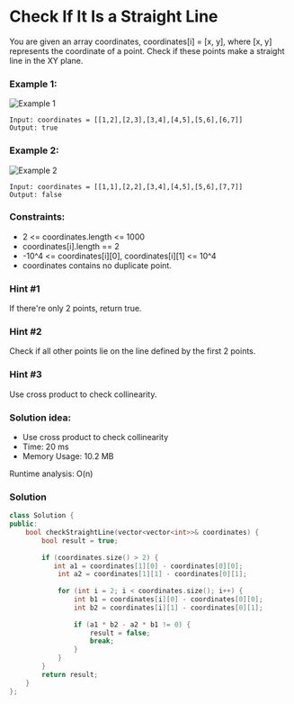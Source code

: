 # Check If It Is a Straight Line
You are given an array coordinates, coordinates[i] = [x, y], where [x, y] represents the coordinate of a point. Check if these points make a straight line in the XY plane.
### Example 1:
![Example 1](https://assets.leetcode.com/uploads/2019/10/15/untitled-diagram-2.jpg)
```
Input: coordinates = [[1,2],[2,3],[3,4],[4,5],[5,6],[6,7]]
Output: true
```
### Example 2:
![Example 2](https://assets.leetcode.com/uploads/2019/10/09/untitled-diagram-1.jpg)
```
Input: coordinates = [[1,1],[2,2],[3,4],[4,5],[5,6],[7,7]]
Output: false
```
### Constraints:
* 2 <= coordinates.length <= 1000
* coordinates[i].length == 2
* -10^4 <= coordinates[i][0], coordinates[i][1] <= 10^4
* coordinates contains no duplicate point.
### Hint #1
If there're only 2 points, return true.
### Hint #2
Check if all other points lie on the line defined by the first 2 points.
### Hint #3
Use cross product to check collinearity.
### Solution idea:
* Use cross product to check collinearity
* Time: 20 ms
* Memory Usage: 10.2 MB

Runtime analysis: O(n)
### Solution
```c++
class Solution {
public:
    bool checkStraightLine(vector<vector<int>>& coordinates) {
        bool result = true;
        
        if (coordinates.size() > 2) {
           int a1 = coordinates[1][0] - coordinates[0][0];
            int a2 = coordinates[1][1] - coordinates[0][1];
            
            for (int i = 2; i < coordinates.size(); i++) {
                int b1 = coordinates[i][0] - coordinates[0][0];
                int b2 = coordinates[i][1] - coordinates[0][1];
                
                if (a1 * b2 - a2 * b1 != 0) {
                    result = false;
                    break;
                }
            }
        }
        return result;
    }
};
```
